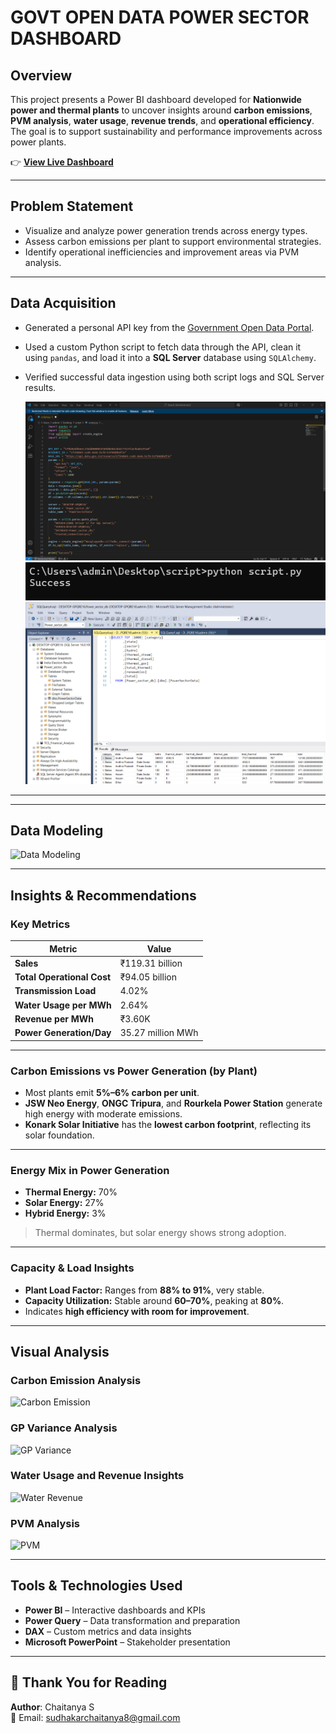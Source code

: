 # GOVT OPEN DATA POWER SECTOR DASHBOARD

## Overview
This project presents a Power BI dashboard developed for **Nationwide power and thermal plants** to uncover insights around **carbon emissions**, **PVM analysis**, **water usage**, **revenue trends**, and **operational efficiency**. The goal is to support sustainability and performance improvements across power plants.

👉 **[View Live Dashboard](https://app.powerbi.com/view?r=eyJrIjoiNTMyZmMyNzctMmNkYS00ZjFjLWExY2EtOTM5ZTVkNDc0ZjhlIiwidCI6ImRiMDlkOWRmLWM4NmQtNDAyMy05YzY2LWM2M2JlMWJkY2U4ZCJ9)**

---

## Problem Statement

- Visualize and analyze power generation trends across energy types.
- Assess carbon emissions per plant to support environmental strategies.
- Identify operational inefficiencies and improvement areas via PVM analysis.

---

## Data Acquisition

- Generated a personal API key from the [Government Open Data Portal](https://data.gov.in).
- Used a custom Python script to fetch data through the API, clean it using `pandas`, and load it into a **SQL Server** database using `SQLAlchemy`.
- Verified successful data ingestion using both script logs and SQL Server results.



  ![Python API Script](python_api_script.png)
  ![Successful Execution](success.png)
  ![SQL Table Output](sql_result.png)

---



---

## Data Modeling

![Data Modeling](https://github.com/user-attachments/assets/52a6f529-0ce0-46cf-b815-51a2f4f08721)


---

##  Insights & Recommendations

###  Key Metrics

| Metric                    | Value               |
|---------------------------|---------------------|
| **Sales**                 | ₹119.31 billion     |
| **Total Operational Cost**| ₹94.05 billion      |
| **Transmission Load**     | 4.02%               |
| **Water Usage per MWh**   | 2.64%               |
| **Revenue per MWh**       | ₹3.60K              |
| **Power Generation/Day**  | 35.27 million MWh   |

---

###  Carbon Emissions vs Power Generation (by Plant)

- Most plants emit **5%–6% carbon per unit**.
- **JSW Neo Energy**, **ONGC Tripura**, and **Rourkela Power Station** generate high energy with moderate emissions.
- **Konark Solar Initiative** has the **lowest carbon footprint**, reflecting its solar foundation.

---

###  Energy Mix in Power Generation

- **Thermal Energy:** 70%
- **Solar Energy:** 27%
- **Hybrid Energy:** 3%

>  Thermal dominates, but solar energy shows strong adoption.

---

###  Capacity & Load Insights

- **Plant Load Factor:** Ranges from **88% to 91%**, very stable.
- **Capacity Utilization:** Stable around **60–70%**, peaking at **80%**.
-  Indicates **high efficiency with room for improvement**.

---

##  Visual Analysis

###  Carbon Emission Analysis  
![Carbon Emission](https://github.com/user-attachments/assets/6e71a53d-242d-45fc-be7f-a522623bcb2a)

###  GP Variance Analysis  
![GP Variance](https://github.com/user-attachments/assets/04b5a729-c00b-46e3-92bb-2518b7dabaa6)

###  Water Usage and Revenue Insights  
![Water Revenue](https://github.com/user-attachments/assets/6b2bfd8d-9bc8-4178-9681-ec8359233f3e)

###  PVM Analysis  
![PVM](https://github.com/user-attachments/assets/e422b4c7-5e14-46b6-9165-e1e24750575d)

---

##  Tools & Technologies Used

- **Power BI** – Interactive dashboards and KPIs  
- **Power Query** – Data transformation and preparation  
- **DAX** – Custom metrics and data insights  
- **Microsoft PowerPoint** – Stakeholder presentation

---

## 🙏 Thank You for Reading

**Author**: Chaitanya S  
📧 Email: [sudhakarchaitanya8@gmail.com](mailto:sudhakarchaitanya8@gmail.com)





